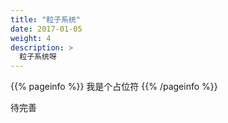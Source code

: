 ```yaml
---
title: "粒子系统"
date: 2017-01-05
weight: 4
description: >
  粒子系统呀
---
```


{{% pageinfo %}}
我是个占位符
{{% /pageinfo %}}

待完善